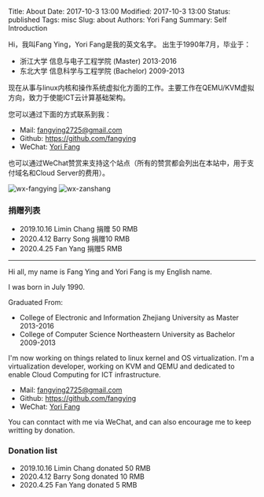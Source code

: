 Title: About
Date: 2017-10-3 13:00
Modified: 2017-10-3 13:00
Status: published
Tags: misc
Slug: about
Authors: Yori Fang
Summary: Self Introduction

Hi，我叫Fang Ying，Yori Fang是我的英文名字。 出生于1990年7月，毕业于：

*   浙江大学 信息与电子工程学院 (Master) 2013-2016
*   东北大学 信息科学与工程学院 (Bachelor) 2009-2013

现在从事与linux内核和操作系统虚拟化方面的工作。主要工作在QEMU/KVM虚拟方向，致力于使能ICT云计算基础架构。

您可以通过下面的方式联系到我：

* Mail:   fangying2725@gmail.com
* Github: https://github.com/fangying
* WeChat: [Yori Fang](https://kernelgo.org/about.html)

也可以通过WeChat赞赏来支持这个站点（所有的赞赏都会列出在本站中，用于支付域名和Cloud Server的费用）。

![wx-fangying](https://kernelgo.org/images/wx-fangying.jpg)
![wx-zanshang](https://kernelgo.org/images/wx-zanshang.jpg)

### 捐赠列表

* 2019.10.16  Limin Chang 捐赠 50 RMB
* 2020.4.12   Barry Song 捐赠10 RMB
* 2020.4.25   Fan Yang 捐赠5 RMB

---------------------------------------

Hi all, my name is Fang Ying and Yori Fang is my English name.

I was born in July 1990.

Graduated From:

*   College of Electronic and Information Zhejiang University as Master 2013-2016
*   College of Computer Science Northeastern University as Bachelor 2009-2013

I'm now working on things related to linux kernel and OS virtualization. I'm a virtualization developer,
working on KVM and QEMU and dedicated to enable Cloud Computing for ICT infrastructure.

* Mail:   fangying2725@gmail.com
* Github: https://github.com/fangying
* WeChat: [Yori Fang](https://kernelgo.org/about)

You can conntact with me via WeChat, and can also encourage me to keep writting by donation.

### Donation list

* 2019.10.16  Limin Chang donated 50 RMB
* 2020.4.12   Barry Song donated 10 RMB
* 2020.4.25   Fan Yang donated 5 RMB
